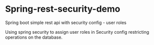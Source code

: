 # Spring-rest-security-demo
Spring boot simple rest api with security config - user roles 

Using spring security to assign user roles in Security config restricting operations on the database.
